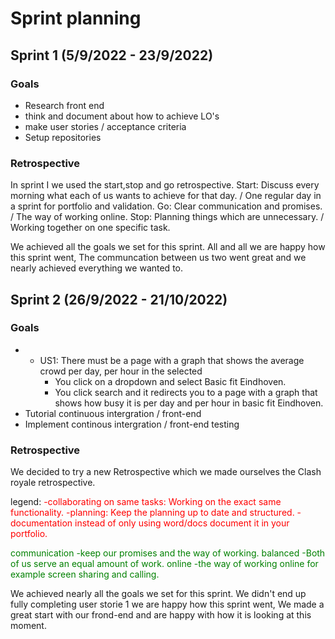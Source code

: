 
# Sprint planning

## Sprint 1 (5/9/2022 - 23/9/2022)
### Goals
- Research front end
- think and document about how to achieve LO's
- make user stories / acceptance criteria
- Setup repositories

### Retrospective
In sprint I we used the start,stop and go retrospective.
Start: Discuss every morning what each of us wants to achieve for that day. / One regular day in a sprint for portfolio and validation.
Go: Clear communication and promises. / The way of working online.
Stop: Planning things which are unnecessary. / Working together on one specific task.

We achieved  all the goals we set for this sprint.
All and all we are happy how this sprint went, The communcation between us two went great and we nearly achieved everything we wanted to.

## Sprint 2 (26/9/2022 - 21/10/2022)
### Goals
- - US1: There must be a page with a graph that shows the average crowd per day, per hour in the selected
    -  You click on a dropdown and select Basic fit Eindhoven.
    - You click search and it redirects you to a page with a graph that shows how busy it is per day and per hour in basic fit Eindhoven.
- Tutorial continuous intergration / front-end
- Implement continous intergration / front-end testing

### Retrospective
We decided to try a new Retrospective which we made ourselves the Clash royale retrospective.

legend:
<span style="color:red">-collaborating on same tasks:
Working on the exact same functionality.
-planning: 
Keep the planning up to date and structured.
-documentation
instead of only using word/docs document it
in your portfolio.</span>


<span style="color:green">communication
-keep our promises and the way of working.
balanced
-Both of us serve an equal amount of work.
online
-the way of working online for example
 screen sharing and calling.</span>


We achieved nearly all the goals we set for this sprint. We didn't end up fully completing user storie 1
we are happy how this sprint went, We made a great start with our frond-end and are happy with how it is looking at this moment.




